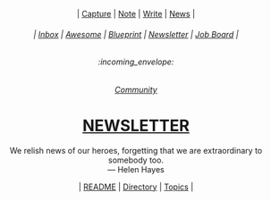 <div align="center">

  | <a href="https://github.com/Digital-Brand/inbox/issues/new">Capture</a> | <a href="https://github.com/Digital-Brand/notes/issues/new">Note</a> | <a href="https://github.com/Digital-Brand/guides/issues/new">Write</a> | <a href="https://github.com/Digital-Brand/newsletter/issues/new">News</a> |
  
  <h6> | <a href="https://github.com/mathclimb/inbox">Inbox</a> | <a href="https://github.com/mathclimb/awesome">Awesome</a> | <a href="https://github.com/mathclimb/blueprint">Blueprint</a> | <a href="https://github.com/mathclimb/newsletter">Newsletter</a> | <a href="https://github.com/mathclimb/jobs">Job Board</a> |</h6>
  <h6>:incoming_envelope:</h6>
  <h6><a href="https://github.com/mathclimb/community">Community</a></h6>
  <h1><b><a href="ABOUT.md">NEWSLETTER</a></b></h1>
  <p>We relish news of our heroes, forgetting that we are extraordinary to somebody too.<br/>— Helen Hayes</p>
  | <a href="https://github.com/mathclimb/newsletter/issues/1">README</a> | <a href="https://github.com/mathclimb/newsletter/issues/2">Directory</a> | <a href="https://github.com/mathclimb/newsletter/issues/3">Topics</a> |
</div>
